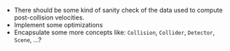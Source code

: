 * There should be some kind of sanity check of the data used to compute post-collision
  velocities.
* Implement some optimizations
* Encapsulate some more concepts like: `Collision`, `Collider`, `Detector`, `Scene`, ...?

<!--- vim: set tw=90 sts=4 sw=4 et spell: -->
